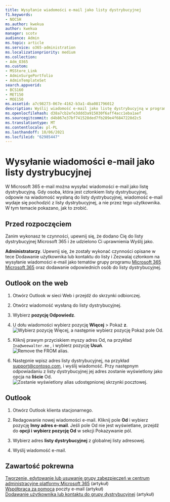 ```yaml
---
title: Wysyłanie wiadomości e-mail jako listy dystrybucyjnej
f1.keywords:
- NOCSH
ms.author: kwekua
author: kwekua
manager: scotv
audience: Admin
ms.topic: article
ms.service: o365-administration
ms.localizationpriority: medium
ms.collection:
- Adm_O365
ms.custom:
- MSStore_Link
- AdminSurgePortfolio
- AdminTemplateSet
search.appverid:
- BCS160
- MET150
- MOE150
ms.assetid: a7c98273-067e-4162-b3a1-4ba081796012
description: Wyślij wiadomość e-mail jako listę dystrybucyjną w programie Microsoft 365, aby po wysłaniu odpowiedzi przez członka na wiadomość okazało się, że pochodzi ona z listy dystrybucyjnej.
ms.openlocfilehash: d38a7cb2efe3ddd3a915030f6aff4acc1eba1aef
ms.sourcegitcommit: d4b867e37bf741528ded7fb289e4f6847228d2c5
ms.translationtype: MT
ms.contentlocale: pl-PL
ms.lasthandoff: 10/06/2021
ms.locfileid: "62985447"
---
```

# <a name="send-email-as-a-distribution-list"></a>Wysyłanie wiadomości e-mail jako listy dystrybucyjnej

W Microsoft 365 e-mail można wysyłać wiadomości e-mail jako listę dystrybucyjną. Gdy osoba, która jest członkiem listy dystrybucyjnej, odpowie na wiadomość wysłaną do listy dystrybucyjnej, wiadomość e-mail wydaje się pochodzić z listy dystrybucyjnej, a nie przez tego użytkownika. W tym temacie pokazano, jak to zrobić.
  
## <a name="before-you-begin"></a>Przed rozpoczęciem

Zanim wykonasz te czynności, upewnij się, że dodano Cię do listy dystrybucyjnej Microsoft 365 i że udzielono Ci uprawnienia Wyślij jako.
  
 **Administratorzy**. Upewnij się, że zostały wykonać czynności opisane w tece Dodawanie użytkownika lub kontaktu do listy i Zezwalaj członkom na wysyłanie [](../../solutions/allow-members-to-send-as-or-send-on-behalf-of-group.md#allow-members-to-send-email-as-a-group) wiadomości e-mail jako tematów grupy programu [Microsoft 365 Microsoft 365](../email/add-user-or-contact-to-distribution-list.md) oraz dodawanie odpowiednich osób do listy dystrybucyjnej.
  
## <a name="outlook-on-the-web"></a>Outlook on the web

1. Otwórz Outlook w sieci Web i przejdź do skrzynki odbiorczej. 
    
2. Otwórz wiadomość wysłaną do listy dystrybucyjnej. 
    
3. Wybierz **pozycję Odpowiedz**. 
    
4. U dołu wiadomości wybierz pozycję **Więcej** \> Pokaż **z**.<br/> ![Wybierz pozycję Więcej, a następnie wybierz pozycję Pokaż pole Od.](../../media/534f13b7-9f15-48ea-8835-ea2ed1863ece.png)
  
5. Kliknij prawym przyciskiem myszy adres Od, na przykład `Ina@weewalter.me` , i wybierz pozycję **Usuń**.<br/> ![Remove the FROM alias.](../../media/9b8d8e8f-dc46-499c-89bd-0a480603bf1f.png)
  
6. Następnie wpisz adres listy dystrybucyjnej, na przykład support@contoso.com, i wyślij wiadomość. Przy następnym odpowiadaniu z listy dystrybucyjnej jej adres zostanie wyświetlony jako opcja na **liście** Od.<br/>![Zostanie wyświetlony alias udostępnionej skrzynki pocztowej.](../../media/f7632a9a-9cab-446c-9e37-23ef50c5b975.png)

## <a name="outlook"></a>Outlook

1. Otwórz Outlook klienta stacjonarnego.

2. Redagowanie nowej wiadomości e-mail. Kliknij pole **Od** i wybierz pozycję **Inny adres e-mail**. Jeśli pole Od nie jest wyświetlane, przejdź do **opcji i** **wybierz pozycję Od** w sekcji Pokazywanie pól.

3. Wybierz adres **listy dystrybucyjnej** z globalnej listy adresowej.

4. Wyślij wiadomość e-mail.

## <a name="related-content"></a>Zawartość pokrewna

[Tworzenie, edytowanie lub usuwanie grupy zabezpieczeń w centrum administracyjne platformy Microsoft 365](../email/create-edit-or-delete-a-security-group.md) (artykuł)\
[Współpraca za pomocą](../email/email-collaboration.md) poczty e-mail (artykuł)\
[Dodawanie użytkownika lub kontaktu do grupy dystrybucyjnej](../email/add-user-or-contact-to-distribution-list.md) (artykuł)